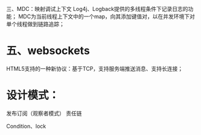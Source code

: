 三、MDC：映射调试上下文
Log4j、Logback提供的多线程条件下记录日志的功能；
MDC为当前线程上下文中的一个map，向其添加键值对，以在并发环境下对单个线程做到链路追踪；

# 五、websockets

HTML5支持的一种新协议：基于TCP，支持服务端推送消息、支持长连接；

# 设计模式：

发布订阅（观察者模式）
责任链


Condition、lock
